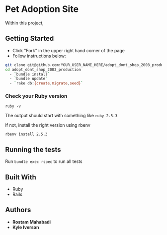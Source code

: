 # Pet Adoption Site

Within this project, 

## Getting Started

* Click "Fork" in the upper right hand corner of the page
* Follow instructions below: 
```sh
git clone git@github.com:YOUR_USER_NAME_HERE/adopt_dont_shop_2003_production.git
cd adopt_dont_shop_2003_production
  - `bundle install`
  - `bundle update`
  - `rake db:{create,migrate,seed}`
```

### Check your Ruby version

```
ruby -v
```
The output should start with something like `ruby 2.5.3`

If not, install the right version using rbenv

```
rbenv install 2.5.3
```


## Running the tests

Run `bundle exec rspec` to run all tests


## Built With

* Ruby
* Rails


## Authors

* **Rostam Mahabadi**
* **Kyle Iverson**
